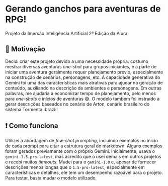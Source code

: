 # Gerando ganchos para aventuras de RPG!
Projeto da Imersão Inteligência Artificial 2ª Edição da Alura.

## 💭 Motivação

Decidi criar este projeto devido a uma necessidade própria: costumo mestrar diversas aventuras *one-shot* para grupos iniciantes, e a parte de iniciar uma aventura geralmente requer planejamento prévio, especialmente na construção de cenários, personagens, etc. A capacidade generativa do Gemini foi uma das características mais atrativas para ajudar na geração de conteúdo, auxiliando na descrição de ambientes e personagens. Em outras palavras, me ajudaria a economizar tempo de planejamento, pelo menos para *one-shots* e inícios de aventuras 😅. O modelo também foi instruído a gerar descrições baseados no cenário de Arton, cenário brasileiro do sistema Tormenta :brazi:! 

## ❗ Como funciona

Utilizei a abordagem de *few-shot prompting*, incluindo exemplos no início de cada prompt para ditar a estrutura geral do markdown. Alguns exemplos foram gerados previamente com o próprio Gemini. Inicialmente, usava o `gemini-1.5-pro-latest`, mas acredito que o usei demais em outros projetos e recebi muitos *timeouts*. Mudei para o `gemini-1.0` e, apesar de fornecer descrições menos longas que o `1.5-pro-latest`, especialmente em características e detalhes, ele tem um desempenho razoável para o projeto. Para testar, basta mudar o modelo utilizado.

